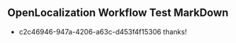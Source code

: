 ## OpenLocalization Workflow Test MarkDown
* c2c46946-947a-4206-a63c-d453f4f15306 thanks!

<!--HONumber=Sep16_HO1-->


